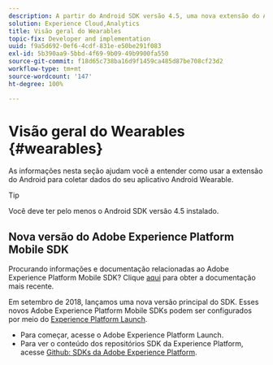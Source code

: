 ```yaml
---
description: A partir do Android SDK versão 4.5, uma nova extensão do Android permite coletar dados do seu aplicativo Android Wearable.
solution: Experience Cloud,Analytics
title: Visão geral do Wearables
topic-fix: Developer and implementation
uuid: f9a5d692-0ef6-4cdf-831e-e50be291f083
exl-id: 5b390aa9-5bbd-4f69-9b09-49b9900fa550
source-git-commit: f18d65c738ba16d9f1459ca485d87be708cf23d2
workflow-type: tm+mt
source-wordcount: '147'
ht-degree: 100%

---
```


# Visão geral do Wearables {#wearables}

As informações nesta seção ajudam você a entender como usar a extensão do Android para coletar dados do seu aplicativo Android Wearable.

>[!TIP]
>
>Você deve ter pelo menos o Android SDK versão 4.5 instalado.

## Nova versão do Adobe Experience Platform Mobile SDK

Procurando informações e documentação relacionadas ao Adobe Experience Platform Mobile SDK? Clique [aqui](https://aep-sdks.gitbook.io/docs/) para obter a documentação mais recente.

Em setembro de 2018, lançamos uma nova versão principal do SDK. Esses novos Adobe Experience Platform Mobile SDKs podem ser configurados por meio do [Experience Platform Launch](https://www.adobe.com/br/experience-platform/launch.html).

* Para começar, acesse o Adobe Experience Platform Launch.
* Para ver o conteúdo dos repositórios SDK da Experience Platform, acesse [Github: SDKs da Adobe Experience Platform](https://github.com/Adobe-Marketing-Cloud/acp-sdks).
